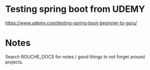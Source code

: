 # Testing spring boot from UDEMY

https://www.udemy.com/testing-spring-boot-beginner-to-guru/

# Notes

Search ROUCHE_DOCS for notes / good things to not forget around projects.